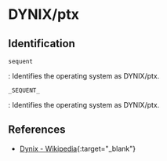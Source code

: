 # DYNIX/ptx

## Identification

`sequent`

:   Identifies the operating system as DYNIX/ptx.

`_SEQUENT_`

:   Identifies the operating system as DYNIX/ptx.

## References

- [Dynix - Wikipedia](http://en.wikipedia.org/wiki/Dynix){:target="_blank"}
